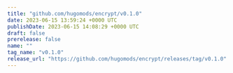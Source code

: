 ```yaml
---
title: "github.com/hugomods/encrypt/v0.1.0"
date: 2023-06-15 13:59:24 +0000 UTC
publishDate: 2023-06-15 14:08:29 +0000 UTC
draft: false
prerelease: false
name: ""
tag_name: "v0.1.0"
release_url: "https://github.com/hugomods/encrypt/releases/tag/v0.1.0"
---
```



